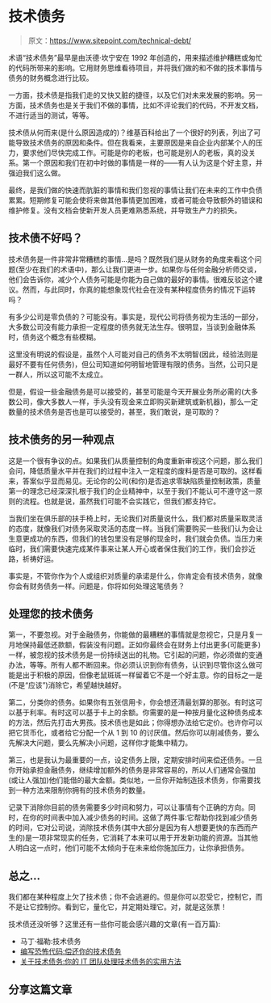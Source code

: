 # 技术债务

> 原文：<https://www.sitepoint.com/technical-debt/>

术语“技术债务”最早是由沃德·坎宁安在 1992 年创造的，用来描述维护糟糕或匆忙的代码所带来的影响。它用财务思维看待项目，并将我们做的和不做的技术事情与债务的财务概念进行比较。

一方面，技术债是指我们走的又快又脏的捷径，以及它们对未来发展的影响。另一方面，技术债务也是关于我们不做的事情，比如不评论我们的代码，不开发文档，不进行适当的测试，等等。

技术债从何而来(是什么原因造成的)？维基百科给出了一个很好的列表，列出了可能导致技术债务的原因和条件。但在我看来，主要原因是来自企业内部某个人的压力，要求他们尽快完成工作。可能是你的老板，也可能是别人的老板，真的没关系。第一个原因和我们在初中时做的事情是一样的——有人认为这是个好主意，并强迫我们这么做。

最终，是我们做的快速而肮脏的事情和我们忽视的事情让我们在未来的工作中负债累累。短期修复可能会使将来做其他事情更加困难，或者可能会导致额外的错误和维护修复。没有文档会使新开发人员更难熟悉系统，并导致生产力的损失。

## 技术债不好吗？

技术债务是一件非常非常糟糕的事情…是吗？既然我们是从财务的角度来看这个问题(至少在我们的术语中)，那么让我们更进一步。如果你与任何金融分析师交谈，他们会告诉你，减少个人债务可能是你能为自己做的最好的事情。很难反驳这个建议。然而，与此同时，你真的能想象现代社会在没有某种程度债务的情况下运转吗？

有多少公司是零负债的？可能没有。事实是，现代公司将债务视为生活的一部分，大多数公司没有能力承担一定程度的债务就无法生存。很明显，当谈到金融体系时，债务这个概念有些模糊。

这里没有明说的假设是，虽然个人可能对自己的债务不太明智(因此，经验法则是最好不要有任何债务)，但公司知道如何明智地管理有限的债务。当然，公司只是一群人，所以这可能不太成立。

但是，假设一些金融债务是可以接受的，甚至可能是今天开展业务所必需的(大多数公司，像大多数人一样，手头没有现金来立即购买新建筑或新机器)，那么一定数量的技术债务是否也是可以接受的，甚至，我们敢说，是可取的？

## 技术债务的另一种观点

这是一个很有争议的点。如果我们从质量控制的角度重新审视这个问题，那么我们会问，降低质量水平并在我们的过程中注入一定程度的废料是否是可取的。这样看来，答案似乎显而易见。无论你的公司(和你)是否追求零缺陷质量控制政策，质量第一的理念已经深深扎根于我们的企业精神中，以至于我们不能认可不遵守这一原则的流程。也就是说，虽然我们可能不会实践它，但我们都支持它。

当我们坐在俱乐部的扶手椅上时，无论我们对质量说什么，我们都对质量采取灵活的态度，就像我们对债务采取灵活的态度一样。当我们需要购买一些我们认为会让生意更成功的东西，但我们的钱包里没有足够的现金时，我们就会负债。当压力来临时，我们需要快速完成某件事来让某人开心或者保住我们的工作，我们会抄近路，祈祷好运。

事实是，不管你作为个人或组织对质量的承诺是什么，你肯定会有技术债务，就像你会有财务债务一样。问题是，你将如何处理这笔债务？

## 处理您的技术债务

第一，不要忽视。对于金融债务，你能做的最糟糕的事情就是忽视它，只是月复一月地保持最低还款额，假装没有问题。正如你最终会在财务上付出更多(可能更多)一样，被忽视的技术债务是一份持续送出的礼物。它引起的问题，你必须做的变通办法，等等。所有人都不断回来。你必须认识到你有债务，认识到尽管你这么做可能是出于积极的原因，但像老鼠斑斑一样留着它不是一个好主意。你的目标之一是(不是“应该”)消除它，希望越快越好。

第二，分类你的债务。如果你有五张信用卡，你会想还清最划算的那张。有时这可以基于利率。有时这可以基于卡上的余额。你需要的是一种按月量化这种债务成本的方法，然后先打击大男孩。技术债也是如此；你得想办法给它定价。也许你可以把它货币化，或者给它分配一个从 1 到 10 的讨厌值。然后你可以削减债务，要么先解决大问题，要么先解决小问题，这样你才能集中精力。

第三，也是我认为最重要的一点，设定债务上限，定期安排时间来偿还债务。一旦你开始承担金融债务，继续增加额外的债务是非常容易的，所以人们通常会强加(或让人强加)他们能借的最大金额。类似地，一旦你开始制造技术债务，你需要找到一种方法来限制你拥有的技术债务的数量。

记录下消除你目前的债务需要多少时间和努力，可以让事情有个正确的方向。同时，在你的时间表中加入减少债务的时间。这做了两件事:它帮助你找到减少债务的时间，它对公司说，消除技术债务(其中大部分是因为有人想要更快的东西而产生的)是一项非常现实的任务，它消耗了本来可以用于开发新功能的资源。当其他人明白这一点时，他们可能不太倾向于在未来给你施加压力，让你承担债务。

## 总之…

我们都在某种程度上欠了技术债；你不会逃避的。但是你可以忍受它，控制它，而不是让它控制你。看到它，量化它，并定期处理它。对，就是这张票！

技术债还没听够？这里还有一些你可能会感兴趣的文章(有一百万篇):

*   马丁·福勒:技术债务
*   [编写恐怖代码:偿还你的技术债务](http://www.codinghorror.com/blog/2009/02/paying-down-your-technical-debt.html)
*   [关于技术债务:你的 IT 团队处理技术债务的实用方法](http://www.ontechnicaldebt.com/blog/pragmatic-ways-for-your-it-team-to-deal-with-technical-debt/)

## 分享这篇文章